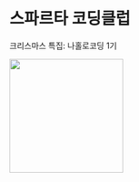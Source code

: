 # 스파르타 코딩클럽
크리스마스 특집: 나홀로코딩 1기

<img width="200" src="https://user-images.githubusercontent.com/62004474/102679924-fb5f0200-41f6-11eb-93ab-02a40bfc5c7d.jpg">
